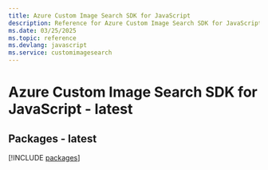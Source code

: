 ```yaml
---
title: Azure Custom Image Search SDK for JavaScript
description: Reference for Azure Custom Image Search SDK for JavaScript
ms.date: 03/25/2025
ms.topic: reference
ms.devlang: javascript
ms.service: customimagesearch
---
```

# Azure Custom Image Search SDK for JavaScript - latest
## Packages - latest
[!INCLUDE [packages](custom-image-search-index.md)]